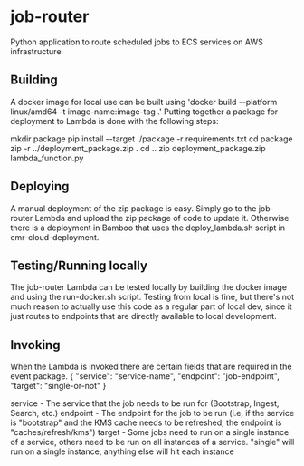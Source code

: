 # job-router

Python application to route scheduled jobs to ECS services on AWS infrastructure

## Building

A docker image for local use can be built using 'docker build --platform linux/amd64 -t image-name:image-tag .'
Putting together a package for deployment to Lambda is done with the following steps:

mkdir package
pip install --target ./package -r requirements.txt
cd package
zip -r ../deployment_package.zip .
cd ..
zip deployment_package.zip lambda_function.py

## Deploying

A manual deployment of the zip package is easy. Simply go to the job-router Lambda and upload the zip package of code to update it.
Otherwise there is a deployment in Bamboo that uses the deploy_lambda.sh script in cmr-cloud-deployment.

## Testing/Running locally

The job-router Lambda can be tested locally by building the docker image and using the run-docker.sh script. Testing from local is fine,
but there's not much reason to actually use this code as a regular part of local dev, since it just routes to endpoints that are directly
available to local development.

## Invoking

When the Lambda is invoked there are certain fields that are required in the event package.
{
    "service": "service-name",
    "endpoint": "job-endpoint",
    "target": "single-or-not"
}

service - The service that the job needs to be run for (Bootstrap, Ingest, Search, etc.)
endpoint - The endpoint for the job to be run (i.e, if the service is "bootstrap" and the KMS cache needs to be refreshed, the endpoint is "caches/refresh/kms")
target - Some jobs need to run on a single instance of a service, others need to be run on all instances of a service. "single" will run on a single instance,
         anything else will hit each instance